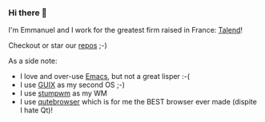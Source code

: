 ### Hi there 👋
I'm Emmanuel and I work for the greatest firm raised in France: [Talend](https://talend.com)!

Checkout or star our [repos](https://github.com/Talend) ;-)

As a side note: 
- I love and over-use [Emacs](https://gnu.org/software/emacs), but not a great lisper :-( 
- I use [GUIX](https://guix.gnu.org/) as my second OS ;-)
- I use [stumpwm](https://github.com/stumpwm/stumpwm) as my WM
- I use [qutebrowser](https://www.qutebrowser.org/) which is for me the BEST browser ever made (dispite I hate Qt)!

<!--
**undx/undx** is a ✨ _special_ ✨ repository because its `README.md` (this file) appears on your GitHub profile.

Here are some ideas to get you started:

- 🔭 I’m currently working on ...
- 🌱 I’m currently learning ...
- 👯 I’m looking to collaborate on ...
- 🤔 I’m looking for help with ...
- 💬 Ask me about ...
- 📫 How to reach me: ...
- 😄 Pronouns: ...
- ⚡ Fun fact: ...
-->
